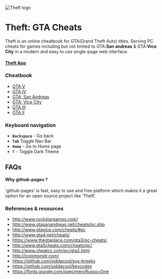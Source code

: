 ![Theft logo](https://siddacool.github.io/theft/logo-theft.png)
# Theft: GTA Cheats

Theft is an online cheatbook for GTA(Grand Theft Auto) titles. Serving PC cheats for games including but not limited to GTA:**San andreas** & GTA:**Vice City** in a modern and easy to use single-page web interface.
#### [Theft App](https://siddacool.github.io/theft/)

### Cheatbook
* [GTA V](https://siddacool.github.io/theft/#gta5)
* [GTA IV](https://siddacool.github.io/theft/#gta4)
* [GTA: San Andreas](https://siddacool.github.io/theft/#sa)
* [GTA: Vice City](https://siddacool.github.io/theft/#vc)
* [GTA III](https://siddacool.github.io/theft/#gta3)
* [GTA II](https://siddacool.github.io/theft/#gta2)

### Keyboard navigation
* **`Backspace`** - Go back
* **`Tab`** Toggle Nav Bar
* **`Home`** - Go to Home page
* **`T`** - Toggle Dark Theme

## FAQs

#### Why github-pages ?

'github-pages' is fast, easy to use and free platform which makes it a great option for an open source project like 'Theft'. 

### References & resources
* http://www.rockstargames.com/
* http://www.gtasanandreas.net/cheats/pc.php
* http://www.gtavice.com/cheats/#pc
* http://www.gta4.net/cheats/
* https://www.thegtaplace.com/gta3/pc-cheats/
* http://www.gta5cheats.com/cheats/pc/
* http://www.cheatcc.com/pc/gta2.html
* http://iconmonstr.com/
* https://github.com/siddacool/sys-breeks
* https://github.com/siddacool/keycodex
* https://fonts.google.com/specimen/Russo+One
